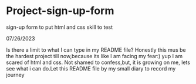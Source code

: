 <!-- @format -->

# Project-sign-up-form

sign-up form to put html and css skill to test

07/26/2023

Is there a limit to what I can type in my README file? Honestly this mus be the hardest project till now,because its like I am facing my fear:)
yup I am scared of html and css. Not shamed to confess,but, it is growing on me, lets see what i can do.Let this README file by my small diary to record my journey
